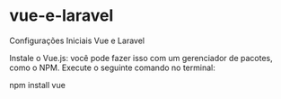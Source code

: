 # vue-e-laravel
Configurações Iniciais Vue e Laravel

Instale o Vue.js: você pode fazer isso com um gerenciador de pacotes, como o NPM. Execute o seguinte comando no terminal:

npm install vue

